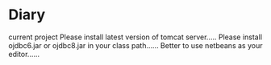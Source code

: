 # Diary
current project
Please install latest version of tomcat server.....
Please install ojdbc6.jar or ojdbc8.jar in your class path......
Better to use netbeans as your editor......
